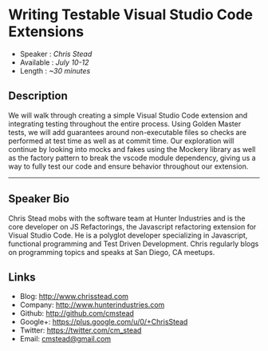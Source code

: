 Writing Testable Visual Studio Code Extensions
==============================================

* Speaker   : *Chris Stead*
* Available : *July 10-12* 
* Length    : *~30 minutes*

Description
-----------

We will walk through creating a simple Visual Studio Code extension and integrating testing throughout the entire
process. Using Golden Master tests, we will add guarantees around non-executable files so checks are performed at test time
as well as at commit time. Our exploration will continue by looking into mocks and fakes using the Mockery library as well
as the factory pattern to break the vscode module dependency, giving us a way to fully test our code and ensure behavior throughout
our extension.

---------------

Speaker Bio
-----------

Chris Stead mobs with the software team at Hunter Industries and is the core developer on JS Refactorings, the Javascript
refactoring extension for Visual Studio Code. He is a polyglot developer specializing in Javascript, functional programming
and Test Driven Development. Chris regularly blogs on programming topics and speaks at San Diego, CA meetups.

Links
-----

* Blog: http://www.chrisstead.com
* Company: http://www.hunterindustries.com
* Github: http://github.com/cmstead
* Google+: https://plus.google.com/u/0/+ChrisStead
* Twitter: https://twitter.com/cm_stead
* Email: cmstead@gmail.com
